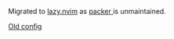 Migrated to [lazy.nvim]( https://github.com/folke/lazy.nvim ) as [ packer ]( https://github.com/wbthomason/packer.nvim ) is unmaintained.

[Old config](https://github/wnvd/nvim.old)
